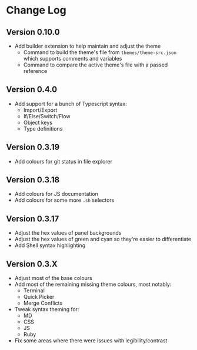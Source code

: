 # Change Log

## Version 0.10.0
- Add builder extension to help maintain and adjust the theme
  - Command to build the theme's file from `themes/theme-src.json` which supports comments and variables
  - Command to compare the active theme's file with a passed reference

## Version 0.4.0
- Add support for a bunch of Typescript syntax:
  - Import/Export
  - If/Else/Switch/Flow
  - Object keys
  - Type definitions

## Version 0.3.19
- Add colours for git status in file explorer

## Version 0.3.18
- Add colours for JS documentation
- Add colours for some more `.sh` selectors

## Version 0.3.17
- Adjust the hex values of panel backgrounds
- Adjust the hex values of green and cyan so they're easier to differentiate
- Add Shell syntax highlighting

## Version 0.3.X
- Adjust most of the base colours
- Add most of the remaining missing theme colours, most notably:
  - Terminal
  - Quick Picker
  - Merge Conflicts
- Tweak syntax theming for:
  - MD
  - CSS
  - JS
  - Ruby
- Fix some areas where there were issues with legibility/contrast
